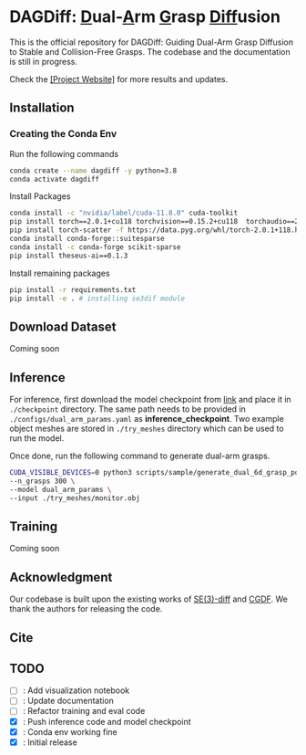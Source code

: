 # DAGDiff: <u>D</u>ual-<u>A</u>rm <u>G</u>rasp <u>Diff</u>usion

This is the official repository for DAGDiff: Guiding Dual-Arm Grasp Diffusion to Stable and Collision-Free Grasps. The codebase and the documentation is still in progress. <br>

Check the <a href="https://dag-diff.github.io/dagdiff/">[Project Website]</a> for more results and updates. 

## Installation

### Creating the Conda Env
Run the following commands

```sh
conda create --name dagdiff -y python=3.8
conda activate dagdiff
```

Install Packages
```sh
conda install -c "nvidia/label/cuda-11.8.0" cuda-toolkit
pip install torch==2.0.1+cu118 torchvision==0.15.2+cu118  torchaudio==2.0.2+cu118 --extra-index-url https://download.pytorch.org/whl/cu118
pip install torch-scatter -f https://data.pyg.org/whl/torch-2.0.1+118.html # will take some time to install 
conda install conda-forge::suitesparse
conda install -c conda-forge scikit-sparse
pip install theseus-ai==0.1.3
```

Install remaining packages
```sh
pip install -r requirements.txt
pip install -e . # installing se3dif module
```

## Download Dataset

Coming soon

## Inference

For inference, first download the model checkpoint from <a href="https://iiithydresearch-my.sharepoint.com/:u:/g/personal/md_faizal_research_iiit_ac_in/EegOVM7li5xAsG7fFH9B4OIB07OSM7INiTIQDmiWpeRoFw?e=qU2po1">link</a> and place it in `./checkpoint` directory. The same path needs to be provided in `./configs/dual_arm_params.yaml` as <b>inference_checkpoint</b>. Two example object meshes are stored in `./try_meshes` directory which can be used to run the model. 

Once done, run the following command to generate dual-arm grasps. 

```sh
CUDA_VISIBLE_DEVICES=0 python3 scripts/sample/generate_dual_6d_grasp_poses.py \
--n_grasps 300 \
--model dual_arm_params \
--input ./try_meshes/monitor.obj
```

## Training 

Coming soon

## Acknowledgment
Our codebase is built upon the existing works of <a href="https://sites.google.com/view/se3dif">SE(3)-diff</a> and <a href="https://constrained-grasp-diffusion.github.io/">CGDF</a>. We thank the authors for releasing the code.

## Cite


## TODO

- [ ] : Add visualization notebook
- [ ] : Update documentation
- [ ] : Refactor training and eval code
- [x] : Push inference code and model checkpoint
- [x] : Conda env working fine 
- [x] : Initial release
